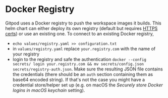 # Docker Registry

Gitpod uses a Docker registry to push the workspace images it builds.
This helm chart can either deploy its own registry (default but requires [HTTPS certs](../34_https_certs/)) or use an existing one.
To connect to an existing Docker registry,
 - `echo values/registry.yaml >> configuration.txt`
 - in `values/registry.yaml` replace `your.registry.com` with the name of your registry
 - login to the registry and safe the authentication `docker --config secrets/ login your.registry.com && mv secrets/config.json secrets/registry-auth.json`.
   Make sure the resulting JSON file contains the credentials (there should be an `auth` section containing them as base64 encoded string).
   If that's not the case you might have a credential store/helper set up (e.g. on macOS the _Securely store Docker logins in macOS keychain_ setting).
